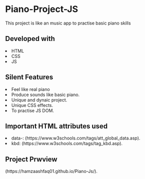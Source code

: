 <h1>Piano-Project-JS</h1>
<p>This project is like an music app to practise basic piano skills</p>

<h2>Developed with</h2>
<li>HTML</li>
<li>CSS</li>
<li>JS</li>
<h2>Silent Features</h2>
<li>Feel like real piano</li>
<li>Produce sounds like basic piano.</li>
<li>Unique and dynaic project.</li>
<li>Unique CSS effects.</li>
<li>To practise JS DOM.</li>
<h2>Important HTML attributes used</h2>
<li>data-: (https://www.w3schools.com/tags/att_global_data.asp).</li>
<li>kbd: (https://www.w3schools.com/tags/tag_kbd.asp).</li>
<h2>Project Prwview</h2>
(https://hamzaashfaq01.github.io/Piano-Js/).

